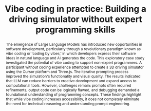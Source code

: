 ---
layout: publication
sitemap: false
title: "Vibe coding in practice: Building a driving simulator without expert programming skills"
authors: Fortes-Ferreira, M., Alam, M. S., Bazilinskyy, P.
pdf: ferreira2025vibe
image: ferreira2025vibe.jpg
display: Adjunct Proceedings of the 17th International Conference on Automotive User Interfaces and Interactive Vehicular Applications (AutoUI). Brisbane, QLD, Australia
year: 2025
doi: 10.1145/3744335.3758482
code: https://github.com/Shaadalam9/vibe-simulator
abstract: "The emergence of Large Language Models has introduced new opportunities in software development, particularly through a revolutionary paradigm known as vibe coding or 'coding by vibes,' in which developers express their software ideas in natural language and AI generates the code. This exploratory case study investigated the potential of vibe coding to support non-expert programmers. A participant without coding experience attempted to create a 3D driving simulator using the Cursor platform and Three.js. The iterative prompting process improved the simulation's functionality and visual quality. The results indicated that LLM can reduce barriers to creative development and expand access to computational tools. However, challenges remain: prompts often required refinements, output code can be logically flawed, and debugging demanded a foundational understanding of programming concepts. These findings highlight that while vibe coding increases accessibility, it does not completely eliminate the need for technical reasoning and understanding prompt engineering."
---